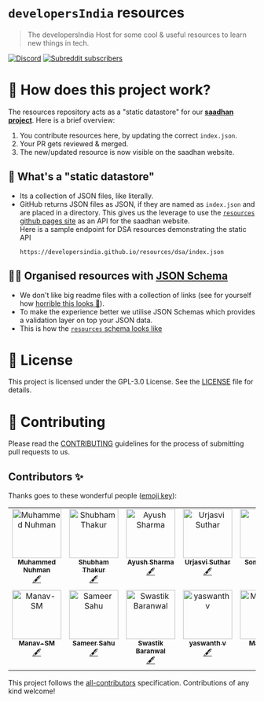# `developersIndia` resources

> The developersIndia Host for some cool & useful resources to learn new things in tech.

[![Discord](https://img.shields.io/discord/669880381649977354?color=%237289da&label=Discord&logo=Discord)](https://discordapp.com/invite/MKXMSNC)
[![Subreddit subscribers](https://img.shields.io/reddit/subreddit-subscribers/developersIndia?style=social)](https://www.reddit.com/r/developersIndia/)

# 👀 How does this project work?

The resources repository acts as a "static datastore" for our [**saadhan project**](https://saadhan.developersindia.in/). Here is a brief overview:
1. You contribute resources here, by updating the correct `index.json`.
2. Your PR gets reviewed & merged.
3. The new/updated resource is now visible on the saadhan website.

## 🤨 What's a "static datastore"
- Its a collection of JSON files, like literally.
- GitHub returns JSON files as JSON, if they are named as `index.json` and are placed in a directory. This gives us the leverage to use the [`resources` github pages site](https://developersindia.github.io/resources/) as an API for the saadhan website. <br>
  Here is a sample endpoint for DSA resources demonstrating the static API
  ```
  https://developersindia.github.io/resources/dsa/index.json
  ```

## 🙌🏽 Organised resources with [JSON Schema](https://json-schema.org/)
- We don't like big readme files with a collection of links (see for yourself how [horrible this looks 🤮](https://github.com/developersIndia/resources/blob/099258bb6daffd67475add7e8ef137b430c50c33/README.md)).
- To make the experience better we utilise JSON Schemas which provides a validation layer on top your JSON data.
- This is how the [`resources` schema looks like](https://github.com/developersIndia/resources/blob/master/resource.schema)

# 📜 License

This project is licensed under the GPL-3.0 License. See the [LICENSE](LICENSE) file for details.

# 👋 Contributing

Please read the [CONTRIBUTING](CONTRIBUTING.md) guidelines for the process of submitting pull requests to us.

## Contributors ✨

Thanks goes to these wonderful people ([emoji key](https://allcontributors.org/docs/en/emoji-key)):

<!-- ALL-CONTRIBUTORS-LIST:START - Do not remove or modify this section -->
<!-- prettier-ignore-start -->
<!-- markdownlint-disable -->
<table>
  <tbody>
    <tr>
      <td align="center" valign="top" width="14.28%"><a href="https://nuhman.github.io"><img src="https://avatars3.githubusercontent.com/u/15177381?v=4?s=100" width="100px;" alt="Muhammed Nuhman"/><br /><sub><b>Muhammed Nuhman</b></sub></a><br /><a href="#content-nuhman" title="Content">🖋</a></td>
      <td align="center" valign="top" width="14.28%"><a href="https://github.com/sbmthakur"><img src="https://avatars2.githubusercontent.com/u/7949156?v=4?s=100" width="100px;" alt="Shubham Thakur"/><br /><sub><b>Shubham Thakur</b></sub></a><br /><a href="#content-sbmthakur" title="Content">🖋</a></td>
      <td align="center" valign="top" width="14.28%"><a href="https://github.com/SharmaAayush"><img src="https://avatars.githubusercontent.com/u/29497880?v=4?s=100" width="100px;" alt="Ayush Sharma"/><br /><sub><b>Ayush Sharma</b></sub></a><br /><a href="#content-SharmaAayush" title="Content">🖋</a></td>
      <td align="center" valign="top" width="14.28%"><a href="https://github.com/BlackGoku36"><img src="https://avatars.githubusercontent.com/u/36535717?v=4?s=100" width="100px;" alt="Urjasvi Suthar"/><br /><sub><b>Urjasvi Suthar</b></sub></a><br /><a href="#content-BlackGoku36" title="Content">🖋</a></td>
      <td align="center" valign="top" width="14.28%"><a href="https://jarmos.netlify.app/"><img src="https://avatars.githubusercontent.com/u/31373860?v=4?s=100" width="100px;" alt="Somraj Saha"/><br /><sub><b>Somraj Saha</b></sub></a><br /><a href="#content-Jarmos-san" title="Content">🖋</a></td>
      <td align="center" valign="top" width="14.28%"><a href="https://bhupeshpradhan.vercel.app/"><img src="https://avatars.githubusercontent.com/u/76522149?v=4?s=100" width="100px;" alt="Bhupesh Pradhan"/><br /><sub><b>Bhupesh Pradhan</b></sub></a><br /><a href="#infra-HanakoK9" title="Infrastructure (Hosting, Build-Tools, etc)">🚇</a></td>
      <td align="center" valign="top" width="14.28%"><a href="https://github.com/V3dantSh4rma"><img src="https://avatars.githubusercontent.com/u/70263758?v=4?s=100" width="100px;" alt="Vedant Sharma"/><br /><sub><b>Vedant Sharma</b></sub></a><br /><a href="#content-V3dantSh4rma" title="Content">🖋</a></td>
    </tr>
    <tr>
      <td align="center" valign="top" width="14.28%"><a href="https://tailwind-nextjs-portfolio.vercel.app/"><img src="https://avatars.githubusercontent.com/u/18483618?v=4?s=100" width="100px;" alt="Manav-SM"/><br /><sub><b>Manav-SM</b></sub></a><br /><a href="#content-Manav-SM" title="Content">🖋</a></td>
      <td align="center" valign="top" width="14.28%"><a href="https://github.com/SameerSahu007"><img src="https://avatars.githubusercontent.com/u/29480670?v=4?s=100" width="100px;" alt="Sameer Sahu"/><br /><sub><b>Sameer Sahu</b></sub></a><br /><a href="#content-SameerSahu007" title="Content">🖋</a></td>
      <td align="center" valign="top" width="14.28%"><a href="https://dev.to/delta456"><img src="https://avatars.githubusercontent.com/u/28479139?v=4?s=100" width="100px;" alt="Swastik Baranwal"/><br /><sub><b>Swastik Baranwal</b></sub></a><br /><a href="#content-Delta456" title="Content">🖋</a></td>
      <td align="center" valign="top" width="14.28%"><a href="https://github.com/yaswanth-vakkala"><img src="https://avatars.githubusercontent.com/u/100300292?v=4?s=100" width="100px;" alt="yaswanth v"/><br /><sub><b>yaswanth v</b></sub></a><br /><a href="#content-yaswanth-vakkala" title="Content">🖋</a></td>
      <td align="center" valign="top" width="14.28%"><a href="https://animesh-ghosh.github.io/"><img src="https://avatars.githubusercontent.com/u/34956994?v=4?s=100" width="100px;" alt="MaDDogx"/><br /><sub><b>MaDDogx</b></sub></a><br /><a href="#content-Animesh-Ghosh" title="Content">🖋</a></td>
      <td align="center" valign="top" width="14.28%"><a href="https://akshat.shastraos.co/"><img src="https://avatars.githubusercontent.com/u/69577224?v=4?s=100" width="100px;" alt="Akshat Sharma"/><br /><sub><b>Akshat Sharma</b></sub></a><br /><a href="#content-akshatcoder-hash" title="Content">🖋</a></td>
    </tr>
  </tbody>
</table>

<!-- markdownlint-restore -->
<!-- prettier-ignore-end -->

<!-- ALL-CONTRIBUTORS-LIST:END -->

This project follows the [all-contributors](https://github.com/all-contributors/all-contributors) specification. Contributions of any kind welcome!
